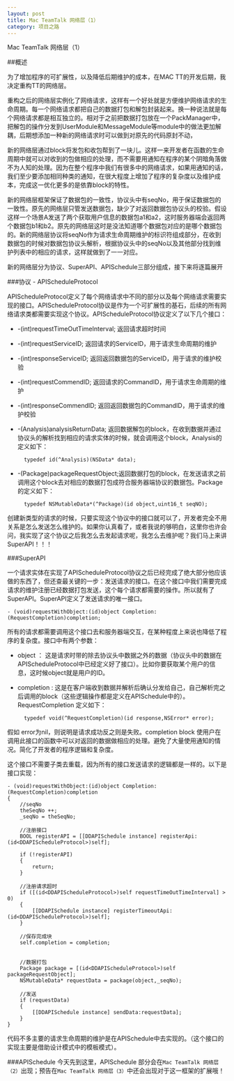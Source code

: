 ```yaml
---
layout: post
title: Mac TeamTalk 网络层（1）
category: 项目之路
---
```


Mac TeamTalk 网络层（1）

##概述

为了增加程序的可扩展性，以及降低后期维护的成本，在MAC TT的开发后期，我决定重构TT的网络层。

重构之后的网络层实例化了网络请求，这样有一个好处就是方便维护网络请求的生命周期。每一个网络请求都把自己的数据打包和解包封装起来。换一种说法就是每个网络请求都是相互独立的。相对于之前把数据打包放在一个PackManager中，把解包的操作分发到UserModule和MessageModule等module中的做法更加解耦，后期想添加一种新的网络请求时可以做到对原先的代码原封不动，

新的网络层通过block将发包和收包帮到了一块儿。这样一来开发者在函数的生命周期中就可以对收到的包做相应的处理，而不需要用通知在程序的某个阴暗角落做不为人知的处理。因为在整个程序中我们有很多中的网络请求，如果用通知的话，我们至少要添加相同种类的通知，在很大程度上增加了程序的复杂度以及维护成本，完成这一优化更多的是依靠block的特性。

新的网络层框架保证了数据包的一致性，协议头中有seqNo，用于保证数据包的一致性。原先的网络层只管发送数据包，缺少了对返回数据包协议头的校验。假设这样一个场景A发送了两个获取用户信息的数据包a1和a2，这时服务器端会返回两个数据包b1和b2。原先的网络层这时是没法知道哪个数据包对应的是哪个数据包的。新的网络层协议将seqNo作为请求生命周期维护的标识符组成部分，在收到数据包的时候对数据包协议头解析，根据协议头中的seqNo以及其他部分找到维护列表中的相应的请求，这样就做到了一一对应。

新的网络层分为协议、SuperAPI、APISchedule三部分组成，接下来将逐篇展开

###协议 - APIScheduleProtocol

APIScheduleProtocol定义了每个网络请求中不同的部分以及每个网络请求需要实现的接口。APIScheduleProtocol协议是作为一个可扩展性的基石，后续的所有网络请求类都需要实现这个协议。APIScheduleProtocol协议定义了以下几个接口：

- -(int)requestTimeOutTimeInterval; 返回请求超时时间

- -(int)requestServiceID; 返回请求的ServiceID，用于请求生命周期的维护
 
- -(int)responseServiceID; 返回返回数据包的ServiceID，用于请求的维护校验

- -(int)requestCommendID; 返回请求的CommandID，用于请求生命周期的维护

- -(int)responseCommendID; 返回返回数据包的CommandID，用于请求的维护校验

- -(Analysis)analysisReturnData; 返回数据解包的block，在收到数据并通过协议头的解析找到相应的请求实体的时候，就会调用这个block，Analysis的定义如下：

		typedef id(^Analysis)(NSData* data);

- -(Package)packageRequestObject;返回数据打包的block，在发送请求之前调用这个block去对相应的数据打包成符合服务器端协议的数据包。Package的定义如下：

		typedef NSMutableData*(^Package)(id object,uint16_t seqNO);
		
创建新类型的请求的时候，只要实现这个协议中的接口就可以了，开发者完全不用关系是怎么发送怎么维护的。如果你认真看了，或者我说的够明白，这里你也许会问，我实现了这个协议之后我怎么去发起请求呢，我怎么去维护呢？我们马上来讲SuperAPI！！！

###SuperAPI

一个请求实体在实现了APIScheduleProtocol协议之后已经完成了绝大部分他应该做的东西了，但还查最关键的一步：发送请求的接口。在这个接口中我们需要完成请求的维护注册已经数据打包发送，这个每个请求都需要的操作。所以就有了SuperAPI。SuperAPI定义了发送请求的唯一接口。

	- (void)requestWithObject:(id)object Completion:(RequestCompletion)completion;
所有的请求都需要调用这个接口去和服务器端交互，在某种程度上来说也降低了程序的复杂度。接口中有两个参数：

- object ： 这是请求时带的除去协议头中数据之外的数据（协议头中的数据在APIScheduleProtocol中已经定义好了接口）。比如你要获取某个用户的信息，这时候object就是用户的ID。

- completion : 这是在客户端收到数据并解析后确认分发给自己，自己解析完之后调用的block（这些逻辑操作都是定义在APISchedule中的）。RequestCompletion 定义如下：

		typedef void(^RequestCompletion)(id response,NSError* error);
假如 error为nil，则说明是请求成功反之则是失败。completion block 使用户在调用此接口的函数中可以对返回的数据做相应的处理。避免了大量使用通知的情况。简化了开发者的程序逻辑和复杂度。

这个接口不需要子类去重载，因为所有的接口发送请求的逻辑都是一样的。以下是接口实现：

	- (void)requestWithObject:(id)object Completion:(RequestCompletion)completion
	{
	    //seqNo
	    theSeqNo ++;
	    _seqNo = theSeqNo;
	    
	    //注册接口
	    BOOL registerAPI = [[DDAPISchedule instance] registerApi:(id<DDAPIScheduleProtocol>)self];
	    
	    if (!registerAPI)
	    {
	        return;
	    }
	    
	    //注册请求超时
	    if ([(id<DDAPIScheduleProtocol>)self requestTimeOutTimeInterval] > 0)
	    {
	        [[DDAPISchedule instance] registerTimeoutApi:(id<DDAPIScheduleProtocol>)self];
	    }
	    
	    //保存完成块
	    self.completion = completion;
	
	    
	    //数据打包
	    Package package = [(id<DDAPIScheduleProtocol>)self packageRequestObject];
	    NSMutableData* requestData = package(object,_seqNo);
	    
	    //发送
	    if (requestData)
	    {
	        [[DDAPISchedule instance] sendData:requestData];
	    }
	}

代码不多主要的请求生命周期的维护是在APISchedule中去实现的。（这个接口的实现主要是借助设计模式中的模板模式）。

###APISchedule
今天先到这里，APISchedule 部分会在`Mac TeamTalk 网络层（2）`出现；预告在`Mac TeamTalk 网络层（3）`中还会出现对于这一框架的扩展哦！




